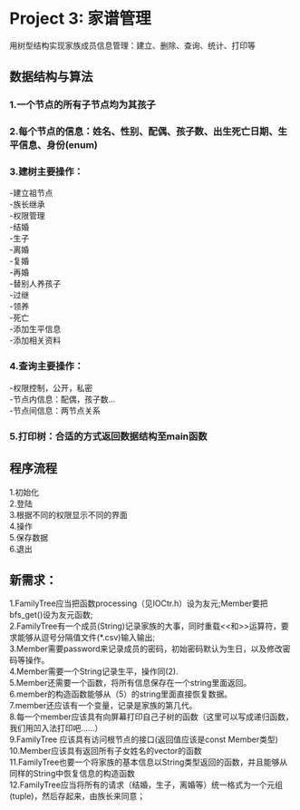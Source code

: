 #  Project 3: 家谱管理  
用树型结构实现家族成员信息管理：建立、删除、查询、统计、打印等  
##  数据结构与算法  
###  1.一个节点的所有子节点均为其孩子  
###  2.每个节点的信息：姓名、性别、配偶、孩子数、出生死亡日期、生平信息、身份(enum)  
###  3.建树主要操作：  
-建立祖节点  
-族长继承    
-权限管理   
-结婚  
-生子  
-离婚  
-复婚  
-再婚  
-替别人养孩子      
-过继  
-领养  
-死亡   
-添加生平信息  
-添加相关资料  
###  4.查询主要操作：  
-权限控制，公开，私密   
-节点内信息：配偶，孩子数...  
-节点间信息：两节点关系
###  5.打印树：合适的方式返回数据结构至main函数  

## 程序流程  
1.初始化  
2.登陆   
3.根据不同的权限显示不同的界面    
4.操作  
5.保存数据  
6.退出   

   
## 新需求： 
1.FamilyTree应当把函数processing（见IOCtr.h）设为友元;Member要把bfs_get()设为友元函数;        
2.FamilyTree有一个成员(String)记录家族的大事，同时重载<<和>>运算符，要求能够从逗号分隔值文件(*.csv)输入输出;      
3.Member需要password来记录成员的密码，初始密码默认为生日，以及修改密码等操作。     
4.Member需要一个String记录生平，操作同(2).       
5.Member还需要一个函数，将所有信息保存在一个string里面返回。    
6.member的构造函数能够从（5）的string里面直接恢复数据。  
7.member还应该有一个变量，记录是家族的第几代。   
8.每一个member应该具有向屏幕打印自己子树的函数（这里可以写成递归函数，我们用凹入法打印吧……）  
9.FamilyTree 应该具有访问根节点的接口(返回值应该是const Member类型)   
10.Member应该具有返回所有子女姓名的vector的函数     
11.FamilyTree也要一个将家族的基本信息以String类型返回的函数，并且能够从同样的String中恢复信息的构造函数    
12.FamilyTree应当将所有的请求（结婚，生子，离婚等）统一格式为一个元组(tuple)，然后存起来，由族长来同意；   